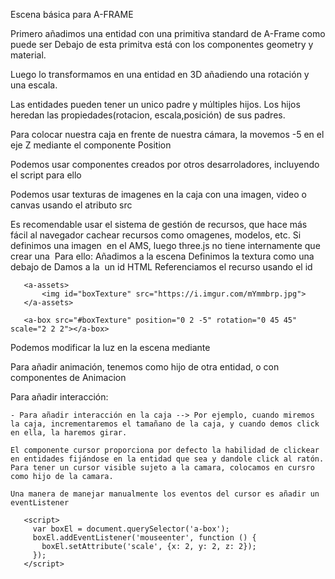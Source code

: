 Escena básica para A-FRAME

Primero añadimos una entidad con una primitiva standard de A-Frame como puede ser <a-box>
Debajo de esta primitva está <a-entity> con los componentes geometry y material.

Luego lo transformamos en una entidad en 3D añadiendo una rotación y una escala.

Las entidades pueden tener un unico padre y múltiples hijos. Los hijos heredan las propiedades(rotacion, escala,posición) de sus padres.

Para colocar nuestra caja en frente de nuestra cámara, la movemos -5 en el eje Z mediante el componente Position


Podemos usar componentes creados por otros desarroladores, incluyendo el script para ello

Podemos usar texturas de imagenes en la caja con una imagen, video o canvas usando el atributo src

Es recomendable usar el sistema de gestión de recursos, que hace más fácil al navegador cachear recursos como omagenes, modelos, etc.
Si definimos una imagen <img> en el AMS, luego three.js no tiene internamente que crear una <img>
Para ello:
       Añadimos  <a-assets> a la escena
       Definimos la textura como una <img> debajo de <a-assets>
       Damos a la <img> un id HTML
       Referenciamos el recurso usando el id

       <a-assets>
           <img id="boxTexture" src="https://i.imgur.com/mYmmbrp.jpg">
       </a-assets>

       <a-box src="#boxTexture" position="0 2 -5" rotation="0 45 45" scale="2 2 2"></a-box>


Podemos modificar la luz en la escena mediante <a-light>

Para añadir animación, tenemos <a-animation> como hijo de otra entidad, o con componentes de Animacion

Para añadir interacción:

    - Para añadir interacción en la caja --> Por ejemplo, cuando miremos la caja, incrementaremos el tamañano de la caja, y cuando demos click en ella, la haremos girar.

    El componente cursor proporciona por defecto la habilidad de clickear en entidades fijándose en la entidad que sea y dandole click al ratón.
    Para tener un cursor visible sujeto a la camara, colocamos en cursro como hijo de la camara.

    Una manera de manejar manualmente los eventos del cursor es añadir un eventListener

       <script>
         var boxEl = document.querySelector('a-box');
         boxEl.addEventListener('mouseenter', function () {
           boxEl.setAttribute('scale', {x: 2, y: 2, z: 2});
         });
       </script>
